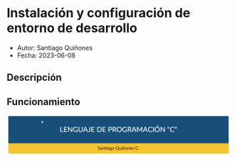 # Instalación y configuración de entorno de desarrollo

- Autor: Santiago Quiñones
- Fecha: 2023-06-08

## Descripción

## Funcionamiento
![](img/titulo.png)